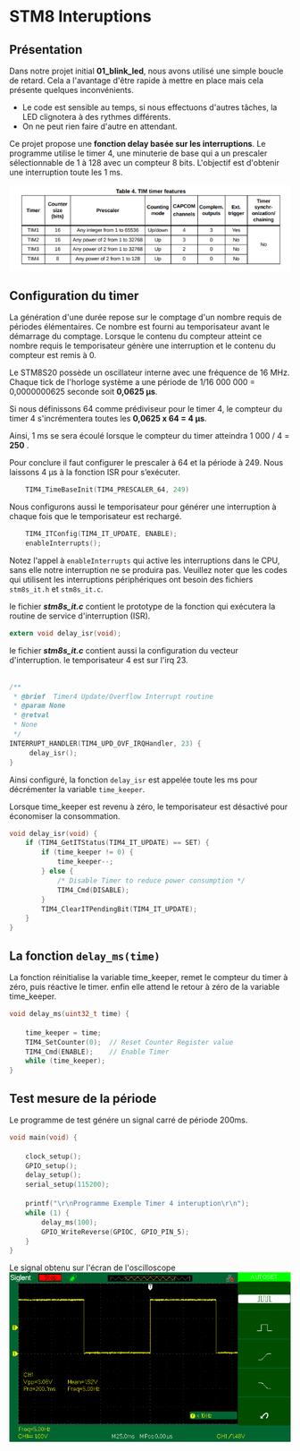 ﻿# STM8 Interuptions

## Présentation 
Dans notre projet initial **01_blink_led**, nous avons utilisé une simple boucle de retard. Cela a l'avantage d'être rapide à mettre en place mais cela présente quelques inconvénients.

-   Le code est sensible au temps, si nous effectuons d'autres tâches, la LED clignotera à des rythmes différents.
-   On ne peut rien faire d'autre en attendant.

Ce projet propose une **fonction delay basée sur les interruptions**. 
Le programme utilise le timer 4, une minuterie de base qui a un prescaler sélectionnable de 1 à 128 avec un compteur 8 bits. L'objectif est d'obtenir une interruption toute les 1 ms. 

![Les timer](/03_timer/TIM_timer.png)

## Configuration du timer

La génération d'une durée repose sur le comptage d'un nombre requis de périodes élémentaires. Ce nombre est fourni au temporisateur avant le démarrage du comptage. Lorsque le contenu du compteur atteint ce nombre requis le temporisateur génère une interruption et le contenu du compteur est remis à 0.

Le STM8S20 possède un oscillateur interne avec une fréquence de 16 MHz. Chaque tick de l'horloge système a une période de 1/16 000 000 = 0,0000000625 seconde soit **0,0625 µs**.

Si nous définissons 64 comme prédiviseur pour le timer 4, le compteur du timer 4 s'incrémentera toutes les **0,0625  x 64 = 4 µs**.

Ainsi, 1 ms se sera écoulé lorsque le compteur du timer atteindra 1 000 / 4 = **250** .

Pour conclure il faut configurer le prescaler à 64  et  la période à 249. Nous laissons 4 µs à la fonction ISR pour s’exécuter. 
```c
    TIM4_TimeBaseInit(TIM4_PRESCALER_64, 249) 
```
Nous configurons aussi le temporisateur pour générer une interruption à chaque fois que le temporisateur est rechargé.
```c
    TIM4_ITConfig(TIM4_IT_UPDATE, ENABLE);
    enableInterrupts();
```
Notez l'appel à `enableInterrupts` qui active les interruptions dans le CPU, sans elle notre interruption ne se produira pas.
Veuillez noter que les codes qui utilisent les interruptions périphériques ont besoin des fichiers `stm8s_it.h` et  `stm8s_it.c`. 

le fichier  **_stm8s_it.c_** contient le prototype de la fonction qui exécutera la routine de service d'interruption (ISR).

```c
extern void delay_isr(void);
```
le fichier  **_stm8s_it.c_** contient aussi  la configuration  du vecteur d'interruption. le temporisateur 4 est sur l'irq 23.
```c

/**
 * @brief  Timer4 Update/Overflow Interrupt routine
 * @param None
 * @retval
 * None
 */
INTERRUPT_HANDLER(TIM4_UPD_OVF_IRQHandler, 23) {
     delay_isr();
}
```
Ainsi configuré, la fonction `delay_isr` est appelée toute les ms pour décrémenter la variable `time_keeper`.

Lorsque time_keeper est revenu à zéro, le temporisateur  est désactivé pour économiser la consommation.
```c
void delay_isr(void) {
    if (TIM4_GetITStatus(TIM4_IT_UPDATE) == SET) {
        if (time_keeper != 0) {
            time_keeper--;
        } else {
            /* Disable Timer to reduce power consumption */
            TIM4_Cmd(DISABLE);
        }
        TIM4_ClearITPendingBit(TIM4_IT_UPDATE);
    }
}
```
## La fonction `delay_ms(time)`

La fonction réinitialise la variable time_keeper, remet le compteur du timer à zéro, puis réactive le timer.
enfin elle attend le retour à zéro de la variable time_keeper.

```c
void delay_ms(uint32_t time) {
    
    time_keeper = time;
    TIM4_SetCounter(0);  // Reset Counter Register value
    TIM4_Cmd(ENABLE);    // Enable Timer
    while (time_keeper);
}
```
## Test mesure de la période
Le programme de test génére un signal carré de période 200ms.
```c
void main(void) {

    clock_setup();
    GPIO_setup();
    delay_setup();
    serial_setup(115200);

    printf("\r\nProgramme Exemple Timer 4 interuption\r\n");
    while (1) {
        delay_ms(100);
        GPIO_WriteReverse(GPIOC, GPIO_PIN_5);
    }
}
```
Le signal obtenu sur l'écran de l'oscilloscope
![Les timer](/03_timer_interruption/SDS00002.png)

